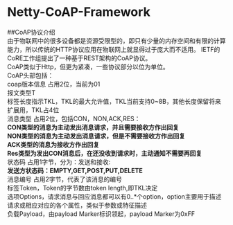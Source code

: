 # Netty-CoAP-Framework
##CoAP协议介绍  
由于物联网中的很多设备都是资源受限型的，即只有少量的内存空间和有限的计算能力，所以传统的HTTP协议应用在物联网上就显得过于庞大而不适用。 IETF的CoRE工作组提出了一种基于REST架构的CoAP协议。  
CoAP类似于Http，但更为紧凑，一些协议部分以位为单位。  
CoAP头部包括：  
coap版本信息 占用2位，当前为01  
报文类型T  
标签长度指示TKL，TKL的最大允许值，TKL当前支持0~8B，其他长度保留将来扩展用，TKL占4位  
消息类型 占用2位，包括CON，NON,ACK,RES：  
__CON类型的消息为主动发出消息请求，并且需要接收方作出回复__  
__NON类型的消息为主动发出消息请求，但是不需要接收方作出回复__  
__ACK类型的消息为接收方作出回复__  
__Res类型为发出CON消息后，在还没收到请求时，主动通知不需要再回复__  
状态码 占用1字节，分为：发送和接收:  
__发送方状态码：EMPTY,GET,POST,PUT,DELETE__  
消息编号 占用2字节，代表了该消息的编号  
标签Token，Token的字节数由token length,即TKL决定  
选项Options，请求消息与回应消息都可以有0..*个option，option主要用于描述请求或相应对应的各个属性，类似于参数或特征描述  
负载Payload，由payload Marker标识领起，payload Marker为0xFF  
